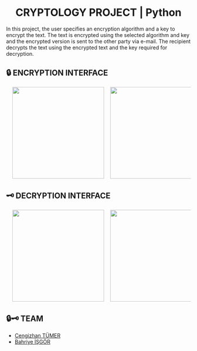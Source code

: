 # <h1 align="center">CRYPTOLOGY PROJECT | Python </h1>

In this project, the user specifies an encryption algorithm and a key to encrypt the text. The text is encrypted using the selected algorithm and key and the encrypted version is sent to the other party via e-mail. The recipient decrypts the text using the encrypted text and the key required for decryption.

## 🔒 ENCRYPTION INTERFACE
<pre>
  <img src="https://github.com/user-attachments/assets/8aa50789-18c6-46ad-9704-66fe91fce84e" width="250">  <img src="https://github.com/user-attachments/assets/b10e956e-a822-46de-9174-92d62f49da35" width="250">  <img src="https://github.com/user-attachments/assets/cea387c5-3647-47b2-8f4d-d8c461d13d7e" width="250">  <img src="https://github.com/user-attachments/assets/e705e4d0-6f7d-4e89-9095-f635886c7c4e" width="250">  <img src="https://github.com/user-attachments/assets/7b1d281b-9f71-4a72-b798-e4c3f38d7042" width="250">  <img src="https://github.com/user-attachments/assets/4bdbc31b-75d6-43a9-bec5-7f605fd8bc85" width="250">  <img src="https://github.com/user-attachments/assets/78bc5943-5942-41ec-9fc7-3bda15d425eb" width="250">  <img src="https://github.com/user-attachments/assets/ee1f2d38-62f3-4d5a-87c5-9acd8c108c46" width="250">  <img src="https://github.com/user-attachments/assets/589b5ddd-260d-4c41-8833-f651a0fb6fd1" width="250">  <img src="https://github.com/user-attachments/assets/479c4bed-829b-43e5-aa4c-0ac461d9de00" width="250">  <img src="https://github.com/user-attachments/assets/bee18652-84a2-47f3-b801-5b6c4dd4bcf1" width="250">
</pre>



## 🗝️ DECRYPTION INTERFACE

<pre>
  <img src="https://github.com/user-attachments/assets/a9f6a2e2-5c7c-4fc9-bb94-a8866b3ba4c1" width="250">  <img src="https://github.com/user-attachments/assets/4a28870e-f48f-416b-9607-365f1e8aa2f9" width="250">  <img src="https://github.com/user-attachments/assets/fff32c88-d64e-4174-a2ab-f1d96350f305" width="250">  <img src="https://github.com/user-attachments/assets/6b6aa24b-aaa0-437e-b272-cf36c03c2335" width="250">  <img src="https://github.com/user-attachments/assets/d5bf5962-2855-4f03-bd2f-59f49406cd35" width="250">  <img src="https://github.com/user-attachments/assets/62b7f00a-626f-4964-a043-f917541e8d4b" width="250">  <img src="https://github.com/user-attachments/assets/1cc605de-aeeb-41f2-8a3c-c7d58aab6afd" width="250">  <img src="https://github.com/user-attachments/assets/b52b5f1d-a4f8-4599-a5b5-4e9f953cee18" width="250">  <img src="https://github.com/user-attachments/assets/8bb60ea9-e486-42cd-89f4-d4eb9e46d016" width="250">  <img src="https://github.com/user-attachments/assets/bd958a0c-3055-40cd-bae8-5994a0901207" width="250">  <img src="https://github.com/user-attachments/assets/11d7f788-15cb-44d4-805c-ae87dec52b0f" width="250">
</pre>

## 🔒🗝️ TEAM
- [Cengizhan TÜMER](https://www.linkedin.com/in/cengizhan-t%C3%BCmer-59aa592a4/)
- [Bahriye İŞGÖR](https://github.com/Bhryee)
